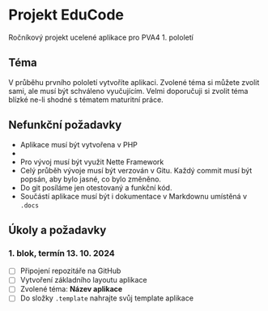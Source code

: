 # Projekt EduCode
Ročníkový projekt ucelené aplikace pro PVA4 1. pololetí

## Téma
V průběhu prvního pololetí vytvoříte aplikaci. Zvolené téma si můžete zvolit sami, ale musí být schváleno vyučujícím. Velmi doporučuji si zvolit téma blízké ne-li shodné s tématem maturitní práce.

## Nefunkční požadavky
- Aplikace musí být vytvořena v PHP
- 
- Pro vývoj musí být využit Nette Framework
- Celý průběh vývoje musí být verzován v Gitu. Každý commit musí být popsán, aby bylo jasné, co bylo změněno.
- Do git posíláme jen otestovaný a funkční kód.
- Součástí aplikace musí být i dokumentace v Markdownu umístěná v `.docs`

## Úkoly a požadavky

### 1. blok, termín 13. 10. 2024
- [ ] Připojení repozitáře na GitHub
- [ ] Vytvoření základního layoutu aplikace
- [ ] Zvolené téma: **Název aplikace**
- [ ] Do složky `.template` nahrajte svůj template aplikace